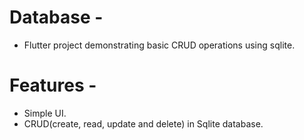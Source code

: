 # Database -


- Flutter project demonstrating basic CRUD operations using sqlite. 
#

# Features -
 
 - Simple UI.
 - CRUD(create, read, update and delete) in Sqlite database.
##